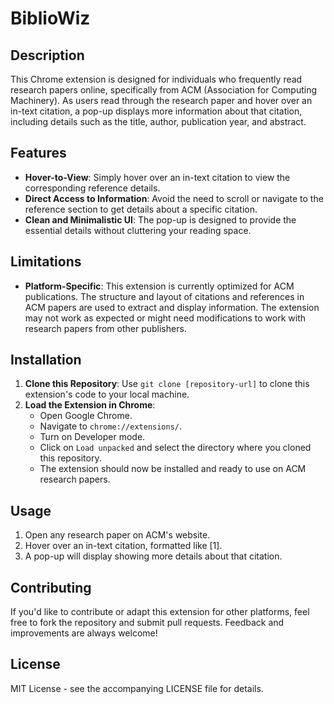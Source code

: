 # BiblioWiz

## Description
This Chrome extension is designed for individuals who frequently read research papers online, specifically from ACM (Association for Computing Machinery). As users read through the research paper and hover over an in-text citation, a pop-up displays more information about that citation, including details such as the title, author, publication year, and abstract.

## Features
- **Hover-to-View**: Simply hover over an in-text citation to view the corresponding reference details.
- **Direct Access to Information**: Avoid the need to scroll or navigate to the reference section to get details about a specific citation.
- **Clean and Minimalistic UI**: The pop-up is designed to provide the essential details without cluttering your reading space.

## Limitations
- **Platform-Specific**: This extension is currently optimized for ACM publications. The structure and layout of citations and references in ACM papers are used to extract and display information. The extension may not work as expected or might need modifications to work with research papers from other publishers.

## Installation
1. **Clone this Repository**: Use `git clone [repository-url]` to clone this extension's code to your local machine.
2. **Load the Extension in Chrome**:
   - Open Google Chrome.
   - Navigate to `chrome://extensions/`.
   - Turn on Developer mode.
   - Click on `Load unpacked` and select the directory where you cloned this repository.
   - The extension should now be installed and ready to use on ACM research papers.

## Usage
1. Open any research paper on ACM's website.
2. Hover over an in-text citation, formatted like [1].
3. A pop-up will display showing more details about that citation.

## Contributing
If you'd like to contribute or adapt this extension for other platforms, feel free to fork the repository and submit pull requests. Feedback and improvements are always welcome!

## License
MIT License - see the accompanying LICENSE file for details.
